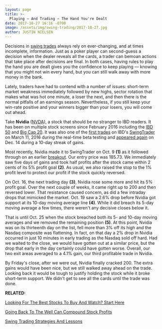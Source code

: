 ```yaml
---
layout: page
title: >-
  Playing — And Trading — The Hand You're Dealt
date: 2017-10-27 16:16 -0700
image: /assets/img/swing-trading/2017-10-27.jpg
author: JUSTIN NIELSEN
---
```






Decisions in [swing trades](https://www.investors.com/ibd-university/swing-trading/) always rely on ever-changing, and at times incomplete, information. Just as a poker player can second-guess a decision when the dealer reveals all the cards, a trader can bemoan actions that take place after decisions are final. In both cases, having rules to play the hand you are dealt gives you the confidence to keep playing — knowing that you might not win every hand, but you can still walk away with more money in the bank.


Lately, traders have had to contend with a number of issues: short-term market weakness immediately followed by new highs, sector rotation that makes what was hot one minute, a loser the next, and then there is the normal pitfalls of an earnings season. Nevertheless, if you still keep your win-rate positive and your winners bigger than your losers, you will come out ahead.


Take **Nvidia** ([NVDA](https://research.investors.com/quote.aspx?symbol=NVDA)), a stock that should be no stranger to IBD readers. It has been on multiple stock screens since February 2016 including the [IBD 50](http://research.investors.com/stock-lists/ibd-50/) and [Big Cap 20](http://research.investors.com/stock-lists/big-cap-20/). It was also one of the [first trades](https://www.investors.com/research/swing-trading/buying-early-but-buying-smart-with-stock-reversals/) on IBD's [SwingTrader](http://shop.investors.com/offer/splashresponsive.aspx?id=SwingTrader&src=A011LPH) on March 11, 2016 during the real-time beta testing and [appeared again](https://www.investors.com/research/swing-trading/let-the-stock-market-shape-your-swing-trading-strategy/) on Dec. 14 during a 10-day streak of gains.


Most recently, Nvidia made it to SwingTrader on Oct. 9 **(1)** as it followed through on an earlier [breakout](https://www.investors.com/research/swing-trading/short-term-stock-breakout-strategies-have-familiar-rules/). Our entry price was 185.73. We immediately saw five days of gains and took half profits after the stock came within 2 cents of its 5% profit goal **(2)**. As usual, we also raised the stop to the 1% profit level to protect our profit if the stock quickly reversed.


On Oct. 16, the next trading day **(3)**, Nvidia rose some more and hit its 5% profit goal. Over the next couple of weeks, it came right up to 200 and then reversed lower. That resistance caused concern, as did a few intraday drops that mimicked the market. Oct. 19 saw a 2.6% drop before Nvidia got support at its 10-day moving average line **(4)**. While it did breach its 5-day moving average a few times, there weren't any decisive closes below it.


That is until Oct. 25 when the stock breached both its 5- and 10-day moving averages and we removed the remaining position **(5)**. At this point, Nvidia was on its thirteenth day on the list, fell more than 3% off its high and the Nasdaq composite was flattening. In fact, on that day a 2% drop in Nvidia occurred in just 10 minutes in early trading as the Nasdaq sold off hard. Had we waited to the close, we would have gotten out at a similar price, but the drop that early in the day certainly could have gotten worse. Overall, our two exit areas averaged to a 4.1% gain, our third profitable trade in Nvidia.


By Friday's close, after we were out, Nvidia finally cracked 200. The extra gains would have been nice, but we still walked away ahead on the trade. Looking back it would be tough to justify holding the stock while it broke short-term support. We didn't get to see all the cards until the trade was done.


**RELATED:**


[Looking For The Best Stocks To Buy And Watch? Start Here](https://www.investors.com/how-to-invest/investors-corner/looking-for-the-best-stocks-to-buy-and-watch-start-here/)


[Going Back To The Well Can Compound Stock Profits](https://www.investors.com/research/swing-trading/going-back-to-the-well-can-compound-stock-profits/)


[Swing Trading Strategies And Lessons](https://www.investors.com/ibd-university/swing-trading/)




